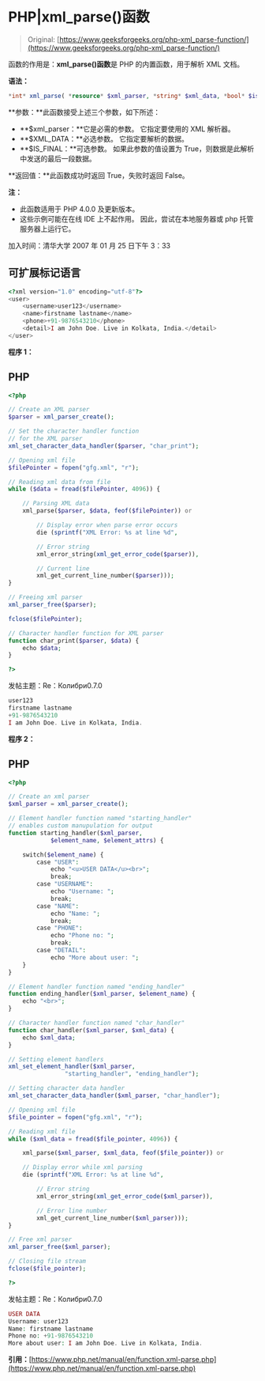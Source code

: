 # PHP|xml_parse()函数

> Original: [https://www.geeksforgeeks.org/php-xml_parse-function/](https://www.geeksforgeeks.org/php-xml_parse-function/)

函数的作用是：**xml_parse()函数**是 PHP 的内置函数，用于解析 XML 文档。

**语法：**

```php
*int* xml_parse( *resource* $xml_parser, *string* $xml_data, *bool* $is_final )
```

**参数：**此函数接受上述三个参数，如下所述：

*   **$xml_parser：**它是必需的参数。 它指定要使用的 XML 解析器。
*   **$XML_DATA：**必选参数。 它指定要解析的数据。
*   **$IS_FINAL：**可选参数。 如果此参数的值设置为 True，则数据是此解析中发送的最后一段数据。

**返回值：**此函数成功时返回 True，失败时返回 False。

**注：**

*   此函数适用于 PHP 4.0.0 及更新版本。
*   这些示例可能在在线 IDE 上不起作用。 因此，尝试在本地服务器或 php 托管服务器上运行它。

加入时间：清华大学 2007 年 01 月 25 日下午 3：33

## 可扩展标记语言

```php
<?xml version="1.0" encoding="utf-8"?>
<user>
    <username>user123</username>
    <name>firstname lastname</name>
    <phone>+91-9876543210</phone>
    <detail>I am John Doe. Live in Kolkata, India.</detail>
</user>
```

**程序 1：**

## PHP

```php
<?php

// Create an XML parser
$parser = xml_parser_create();

// Set the character handler function
// for the XML parser
xml_set_character_data_handler($parser, "char_print");

// Opening xml file
$filePointer = fopen("gfg.xml", "r");

// Reading xml data from file
while ($data = fread($filePointer, 4096)) {

    // Parsing XML data
    xml_parse($parser, $data, feof($filePointer)) or

        // Display error when parse error occurs
        die (sprintf("XML Error: %s at line %d",

        // Error string
        xml_error_string(xml_get_error_code($parser)),

        // Current line       
        xml_get_current_line_number($parser)));
}

// Freeing xml parser
xml_parser_free($parser);

fclose($filePointer);

// Character handler function for XML parser
function char_print($parser, $data) {
    echo $data;
}

?>
```

发帖主题：Re：Колибри0.7.0

```php
user123 
firstname lastname 
+91-9876543210 
I am John Doe. Live in Kolkata, India. 
```

**程序 2：**

## PHP

```php
<?php

// Create an xml parser
$xml_parser = xml_parser_create();

// Element handler function named "starting_handler"
// enables custom manupulation for output
function starting_handler($xml_parser,
            $element_name, $element_attrs) {

    switch($element_name) {
        case "USER":
            echo "<u>USER DATA</u><br>";
            break;
        case "USERNAME":
            echo "Username: ";
            break;
        case "NAME":
            echo "Name: ";
            break;
        case "PHONE":
            echo "Phone no: ";
            break;
        case "DETAIL":
            echo "More about user: ";
    }
}

// Element handler function named "ending_handler"
function ending_handler($xml_parser, $element_name) {
    echo "<br>";
}

// Character handler function named "char_handler"
function char_handler($xml_parser, $xml_data) {
    echo $xml_data;
}

// Setting element handlers
xml_set_element_handler($xml_parser,
                "starting_handler", "ending_handler");

// Setting character data handler
xml_set_character_data_handler($xml_parser, "char_handler");

// Opening xml file
$file_pointer = fopen("gfg.xml", "r");

// Reading xml file
while ($xml_data = fread($file_pointer, 4096)) {

    xml_parse($xml_parser, $xml_data, feof($file_pointer)) or

    // Display error while xml parsing   
    die (sprintf("XML Error: %s at line %d",

        // Error string
        xml_error_string(xml_get_error_code($xml_parser)),

        // Error line number
        xml_get_current_line_number($xml_parser)));
}

// Free xml parser
xml_parser_free($xml_parser);

// Closing file stream
fclose($file_pointer);

?>
```

发帖主题：Re：Колибри0.7.0

```php
USER DATA
Username: user123
Name: firstname lastname
Phone no: +91-9876543210
More about user: I am John Doe. Live in Kolkata, India.
```

**引用：**[https://www.php.net/manual/en/function.xml-parse.php](https://www.php.net/manual/en/function.xml-parse.php)